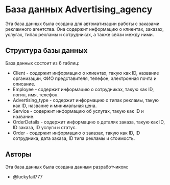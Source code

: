 # База данных Advertising_agency

Эта база данных была создана для автоматизации работы с заказами рекламного агентства. Она содержит информацию о клиентах, заказах, услугах, типах рекламы и сотрудниках, а также связи между ними.

## Структура базы данных

База данных состоит из 6 таблиц:

- Client - содержит информацию о клиентах, такую как ID, название организации, ФИО представителя, телефон, электронная почта и описание.
- Employee - содержит информацию о сотрудниках, такую как ID, логин, имя, телефон.
- Advertising_type - содержит информацию о типах рекламы, такую как ID, название и минимальная цена.
- Service - содержит информацию об услугах, такую как ID и название.
- OrderDetails - содержит информацию о деталях заказа, такую как ID, ID заказа, ID услуги и статус.
- Order - содержит информацию о заказах, такую как ID, ID сотрудника, дата заказа, ID типа рекламы и стоимость.

## Авторы

Эта база данных была создана данным разработчиком:

- @luckyfail777
